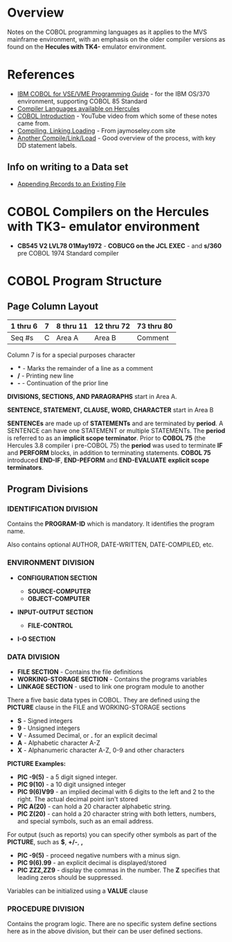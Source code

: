 # Overview

Notes on the COBOL programming languages as it applies to the MVS mainframe environment, with an emphasis on the older compiler versions as found on the **Hecules with TK4-** emulator environment.

# References

* [IBM COBOL for VSE/VME Programming Guide](http://publibz.boulder.ibm.com/cgi-bin/bookmgr_OS390/download/IGYVA002.pdf?DT=20041222113748) - for the IBM OS/370 environment, supporting COBOL 85 Standard
* [Compiler Languages available on Hercules](http://www.jaymoseley.com/hercules/compilers/list_of.htm)
* [COBOL Introduction](https://www.youtube.com/watch?v=DTyKHm92oI4) - YouTube video from which some of these notes came from.
* [Compiling, Linking,Loading](http://www.jaymoseley.com/hercules/compiling/how_to.htm#topic1) - From jaymoseley.com site
* [Another Compile/Link/Load](https://www.wisdomjobs.com/e-university/ibm-mainframe-tutorial-464/compile-link-edit-and-run-jcls-13602.html) - Good overview of the process, with key DD statement labels.

## Info on writing to a Data set

* [Appending Records to an Existing File](https://stackoverflow.com/questions/3226843/append-records-to-an-existing-file)

# COBOL Compilers on the **Hercules with TK3-** emulator environment

* **CB545 V2 LVL78 01May1972** - **COBUCG on the JCL EXEC** - and **s/360** pre COBOL 1974 Standard compiler

# COBOL Program Structure

## Page Column Layout

1 thru 6 | 7 | 8 thru 11 | 12 thru 72 | 73 thru 80
---------|---|-----------|------------|-----------
Seq \#s  | C | Area A    | Area B     | Comment

Column 7 is for a special purposes character
* **\*** - Marks the remainder of a line as a comment
* **/** - Printing new line
* **-** - Continuation of the prior line

**DIVISIONS, SECTIONS, AND PARAGRAPHS** start in Area A.

**SENTENCE, STATEMENT, CLAUSE, WORD, CHARACTER** start in Area B

**SENTENCEs** are made up of **STATEMENTs** and are terminated by **period**.  A SENTENCE can have one STATEMENT or multiple STATEMENTs.  The **period** is referred to as an **implicit scope terminator**.  Prior to **COBOL 75** (the Hercules 3.8 compiler i pre-COBOL 75) the **period** was used to terminate **IF** and **PERFORM** blocks, in addition to terminating statements.  **COBOL 75** introduced **END-IF**, **END-PEFORM** and **END-EVALUATE** **explicit scope terminators**. 

## Program Divisions

### IDENTIFICATION DIVISION

Contains the **PROGRAM-ID** which is mandatory.  It identifies the program name.

Also contains optional AUTHOR, DATE-WRITTEN, DATE-COMPILED, etc.

### ENVIRONMENT DIVISION

* **CONFIGURATION SECTION**
  * **SOURCE-COMPUTER**
  * **OBJECT-COMPUTER**

* **INPUT-OUTPUT SECTION**
  * **FILE-CONTROL**
 
* **I-O SECTION**

### DATA DIVISION

* **FILE SECTION** - Contains the file definitions
* **WORKING-STORAGE SECTION** - Contains the programs variables
* **LINKAGE SECTION** - used to link one program module to another

There a five basic data types in COBOL.  They are defined using the **PICTURE** clause in the FILE and WORKING-STORAGE sections
* **S** - Signed integers
* **9** - Unsigned integers
* **V** - Assumed Decimal, or **.** for an explicit decimal
* **A** - Alphabetic character A-Z
* **X** - Alphanumeric character A-Z, 0-9 and other characters

**PICTURE Examples:**
* **PIC -9(5)** - a 5 digit signed integer.
* **PIC 9(10)** - a 10 digit unsigned integer
* **PIC 9(6)V99** - an implied decimal with 6 digits to the left and 2 to the right.  The actual decimal point isn't stored
* **PIC A(20)** - can hold a 20 character alphabetic string.
* **PIC Z(20)** - can hold a 20 character string with both letters, numbers, and special symbols, such as an email address.

For output (such as reports) you can specify other symbols as part of the **PICTURE**, such as **$**, **+/-**, **,**

* **PIC -9(5)** - proceed negative numbers with a minus sign.
* **PIC 9(6).99** - an explicit decimal is displayed/stored
* **PIC ZZZ,ZZ9** - display the commas in the number.  The **Z** specifies that leading zeros should be suppressed.

Variables can be initialized using a **VALUE** clause

### PROCEDURE DIVISION

Contains the program logic.  There are no specific system define sections here as in the above division, but their can be user defined sections.

